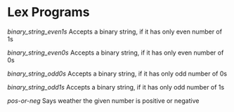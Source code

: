 # Lex Programs

*binary_string_even1s*
Accepts a binary string, if it has only even number of 1s

*binary_string_even0s*
Accepts a binary string, if it has only even number of 0s

*binary_string_odd0s*
Accepts a binary string, if it has only odd number of 0s

*binary_string_odd1s*
Accepts a binary string, if it has only odd number of 1s

*pos-or-neg*
Says weather the given number is positive or negative
